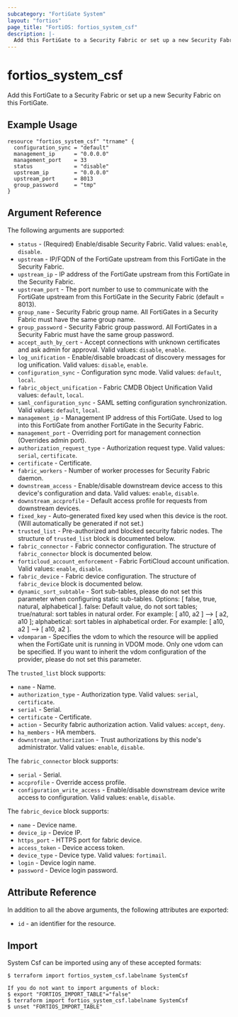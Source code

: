 ```yaml
---
subcategory: "FortiGate System"
layout: "fortios"
page_title: "FortiOS: fortios_system_csf"
description: |-
  Add this FortiGate to a Security Fabric or set up a new Security Fabric on this FortiGate.
---
```


# fortios_system_csf
Add this FortiGate to a Security Fabric or set up a new Security Fabric on this FortiGate.

## Example Usage

```hcl
resource "fortios_system_csf" "trname" {
  configuration_sync = "default"
  management_ip      = "0.0.0.0"
  management_port    = 33
  status             = "disable"
  upstream_ip        = "0.0.0.0"
  upstream_port      = 8013
  group_password     = "tmp"
}
```

## Argument Reference

The following arguments are supported:

* `status` - (Required) Enable/disable Security Fabric. Valid values: `enable`, `disable`.
* `upstream` - IP/FQDN of the FortiGate upstream from this FortiGate in the Security Fabric.
* `upstream_ip` - IP address of the FortiGate upstream from this FortiGate in the Security Fabric.
* `upstream_port` - The port number to use to communicate with the FortiGate upstream from this FortiGate in the Security Fabric (default = 8013).
* `group_name` - Security Fabric group name. All FortiGates in a Security Fabric must have the same group name.
* `group_password` - Security Fabric group password. All FortiGates in a Security Fabric must have the same group password.
* `accept_auth_by_cert` - Accept connections with unknown certificates and ask admin for approval. Valid values: `disable`, `enable`.
* `log_unification` - Enable/disable broadcast of discovery messages for log unification. Valid values: `disable`, `enable`.
* `configuration_sync` - Configuration sync mode. Valid values: `default`, `local`.
* `fabric_object_unification` - Fabric CMDB Object Unification Valid values: `default`, `local`.
* `saml_configuration_sync` - SAML setting configuration synchronization. Valid values: `default`, `local`.
* `management_ip` - Management IP address of this FortiGate. Used to log into this FortiGate from another FortiGate in the Security Fabric.
* `management_port` - Overriding port for management connection (Overrides admin port).
* `authorization_request_type` - Authorization request type. Valid values: `serial`, `certificate`.
* `certificate` - Certificate.
* `fabric_workers` - Number of worker processes for Security Fabric daemon.
* `downstream_access` - Enable/disable downstream device access to this device's configuration and data. Valid values: `enable`, `disable`.
* `downstream_accprofile` - Default access profile for requests from downstream devices.
* `fixed_key` - Auto-generated fixed key used when this device is the root. (Will automatically be generated if not set.)
* `trusted_list` - Pre-authorized and blocked security fabric nodes. The structure of `trusted_list` block is documented below.
* `fabric_connector` - Fabric connector configuration. The structure of `fabric_connector` block is documented below.
* `forticloud_account_enforcement` - Fabric FortiCloud account unification. Valid values: `enable`, `disable`.
* `fabric_device` - Fabric device configuration. The structure of `fabric_device` block is documented below.
* `dynamic_sort_subtable` - Sort sub-tables, please do not set this parameter when configuring static sub-tables. Options: [ false, true, natural, alphabetical ]. false: Default value, do not sort tables; true/natural: sort tables in natural order. For example: [ a10, a2 ] --> [ a2, a10 ]; alphabetical: sort tables in alphabetical order. For example: [ a10, a2 ] --> [ a10, a2 ].
* `vdomparam` - Specifies the vdom to which the resource will be applied when the FortiGate unit is running in VDOM mode. Only one vdom can be specified. If you want to inherit the vdom configuration of the provider, please do not set this parameter.

The `trusted_list` block supports:

* `name` - Name.
* `authorization_type` - Authorization type. Valid values: `serial`, `certificate`.
* `serial` - Serial.
* `certificate` - Certificate.
* `action` - Security fabric authorization action. Valid values: `accept`, `deny`.
* `ha_members` - HA members.
* `downstream_authorization` - Trust authorizations by this node's administrator. Valid values: `enable`, `disable`.

The `fabric_connector` block supports:

* `serial` - Serial.
* `accprofile` - Override access profile.
* `configuration_write_access` - Enable/disable downstream device write access to configuration. Valid values: `enable`, `disable`.

The `fabric_device` block supports:

* `name` - Device name.
* `device_ip` - Device IP.
* `https_port` - HTTPS port for fabric device.
* `access_token` - Device access token.
* `device_type` - Device type. Valid values: `fortimail`.
* `login` - Device login name.
* `password` - Device login password.


## Attribute Reference

In addition to all the above arguments, the following attributes are exported:
* `id` - an identifier for the resource.

## Import

System Csf can be imported using any of these accepted formats:
```
$ terraform import fortios_system_csf.labelname SystemCsf

If you do not want to import arguments of block:
$ export "FORTIOS_IMPORT_TABLE"="false"
$ terraform import fortios_system_csf.labelname SystemCsf
$ unset "FORTIOS_IMPORT_TABLE"
```
